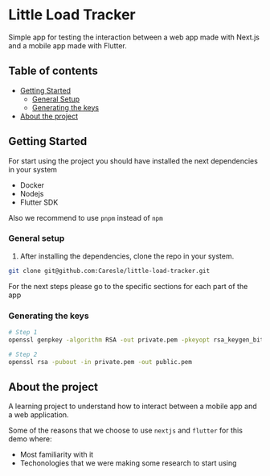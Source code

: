 # Little Load Tracker

Simple app for testing the interaction between a web app made with Next.js and a
mobile app made with Flutter.

## Table of contents

- [Getting Started](#getting-started)
  - [General Setup](#general-setup)
  - [Generating the keys](#generating-the-keys)
- [About the project](#about-the-project)

## Getting Started

For start using the project you should have installed the next dependencies in your system

- Docker
- Nodejs
- Flutter SDK

Also we recommend to use `pnpm` instead of `npm`

### General setup

1. After installing the dependencies, clone the repo in your system.

```bash
git clone git@github.com:Caresle/little-load-tracker.git
```

For the next steps please go to the specific sections for each part of the app

### Generating the keys

```bash
# Step 1
openssl genpkey -algorithm RSA -out private.pem -pkeyopt rsa_keygen_bits:2048

# Step 2
openssl rsa -pubout -in private.pem -out public.pem
```

## About the project

A learning project to understand how to interact between a mobile app and a web application.

Some of the reasons that we choose to use `nextjs` and `flutter` for this demo where:

- Most familiarity with it
- Techonologies that we were making some research to start using

